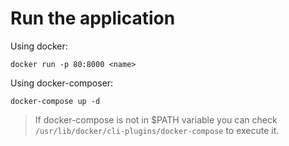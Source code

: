 Run the application
===================

Using docker:

```
docker run -p 80:8000 <name>
```

Using docker-composer:

```
docker-compose up -d
```

> If docker-compose is not in $PATH variable you can check
> `/usr/lib/docker/cli-plugins/docker-compose` to execute it.

